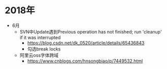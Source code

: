 # 2018年

- 6月
    - SVN中Update遇到Previous operation has not finished; run 'cleanup' if it was interrupted 
        - https://blog.csdn.net/dk_0520/article/details/65436843
        - 勾选break locks
    - 阿里云oss字体跨域 
        - https://www.cnblogs.com/hnsongbiao/p/7449532.html
     